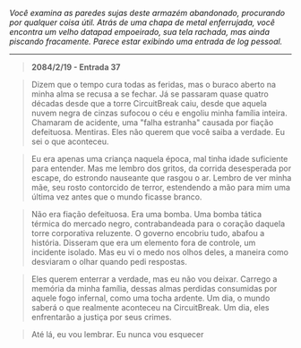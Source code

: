 _Você examina as paredes sujas deste armazém abandonado, procurando por qualquer coisa útil. Atrás de uma chapa de metal enferrujada, você encontra um velho datapad empoeirado, sua tela rachada, mas ainda piscando fracamente. Parece estar exibindo uma entrada de log pessoal._

---

> **2084/2/19 - Entrada 37**

> Dizem que o tempo cura todas as feridas, mas o buraco aberto na minha alma se recusa a se fechar. Já se passaram quase quatro décadas desde que a torre CircuitBreak caiu, desde que aquela nuvem negra de cinzas sufocou o céu e engoliu minha família inteira. Chamaram de acidente, uma "falha estranha" causada por fiação defeituosa. Mentiras. Eles não querem que você saiba a verdade. Eu sei o que aconteceu.

> Eu era apenas uma criança naquela época, mal tinha idade suficiente para entender. Mas me lembro dos gritos, da corrida desesperada por escape, do estrondo nauseante que rasgou o ar. Lembro de ver minha mãe, seu rosto contorcido de terror, estendendo a mão para mim uma última vez antes que o mundo ficasse branco.

> Não era fiação defeituosa. Era uma bomba. Uma bomba tática térmica do mercado negro, contrabandeada para o coração daquela torre corporativa reluzente. O governo encobriu tudo, abafou a história. Disseram que era um elemento fora de controle, um incidente isolado. Mas eu vi o medo nos olhos deles, a maneira como desviaram o olhar quando pedi respostas.

> Eles querem enterrar a verdade, mas eu não vou deixar. Carrego a memória da minha família, dessas almas perdidas consumidas por aquele fogo infernal, como uma tocha ardente. Um dia, o mundo saberá o que realmente aconteceu na CircuitBreak. Um dia, eles enfrentarão a justiça por seus crimes.

> Até lá, eu vou lembrar. Eu nunca vou esquecer

